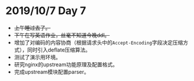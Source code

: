 # 2019/10/7 Day 7

- ~~上午睡过去了。~~
- ~~下午在写英语作业，丝毫不知道今晚ddl。~~
- 增加了对编码的内容协商（根据请求头中的`Accept-Encoding`字段决定压缩方式），同时引入deflate压缩算法。
- 测试了演示用环境。
- 研究nginx的upstream功能原理及配置格式。
- 完成upstream模块配置parser。

